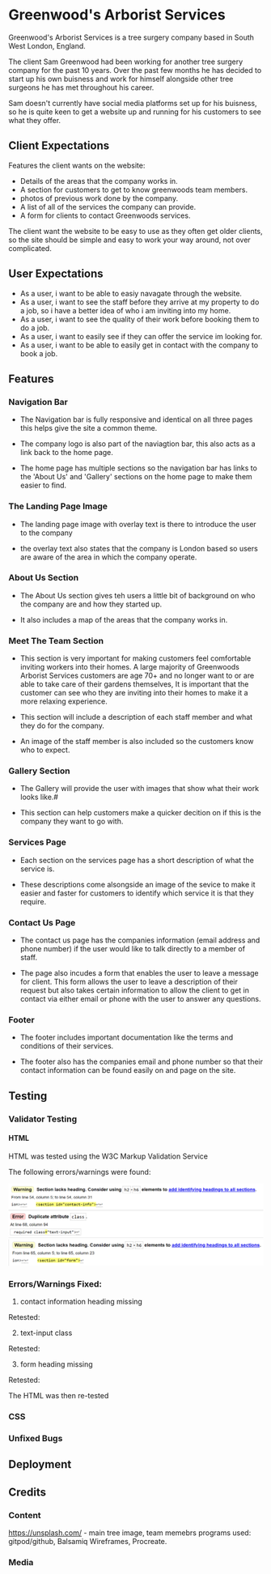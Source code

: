 # Greenwood's Arborist Services
Greenwood's Arborist Services is a tree surgery company based in South West London, England.

The client Sam Greenwood had been working for another tree surgery company for the past 10 years. Over the past few months he has decided to start up his own buisness and work for himself alongside other tree surgeons he has met throughout his career.

Sam doesn't currently have social media platforms set up for his buisness, so he is quite keen to get a website up and running for his customers to see what they offer.

<!-- Live website image-->

<!-- Table of contents-->

## Client Expectations

Features the client wants on the website:

- Details of the areas that the company works in.
- A section for customers to get to know greenwoods team members.
- photos of previous work done by the company.
- A list of all of the services the company can provide.
- A form for clients to contact Greenwoods services.

The client want the website to be easy to use as they often get older clients, so the site should be simple and easy to work your way around, not over complicated.

## User Expectations

- As a user, i want to be able to easiy navagate through the website.
- As a user, i want to see the staff before they arrive at my property to do a job, so i have a better idea of who i am inviting into my home.
- As a user, i want to see the quality of their work before booking them to do a job.
- As a user, i want to easily see if they can offer the service im looking for. 
- As a user, i want to be able to easily get in contact with the company to book a job.

## Features

### Navigation Bar

- The Navigation bar is fully responsive and identical on all three pages this helps give the site a common theme.

- The company logo is also part of the naviagtion bar, this also acts as a link back to the home page.

- The home page has multiple sections so the navigation bar has links to the 'About Us' and 'Gallery' sections on the home page to make them easier to find.

### The Landing Page Image

- The landing page image with overlay text is there to introduce the user to the company 

- the overlay text also states that the company is London based so users are aware of the area in which the company operate. 

### About Us Section

- The About Us section gives teh users a little bit of background on who the company are and how they started up.

- It also includes a map of the areas that the company works in.

### Meet The Team Section

- This section is very important for making customers feel comfortable inviting workers into their homes. A large majority of Greenwoods Arborist Services customers are age 70+ and no longer want to or are able to take care of their gardens themselves, It is important that the customer can see who they are inviting into their homes to make it a more relaxing experience. 

- This section will include a description of each staff member and what they do for the company.

- An image of the staff member is also included so the customers know who to expect.

### Gallery Section

- The Gallery will provide the user with images that show what their work looks like.#

- This section can help customers make a quicker decition on if this is the company they want to go with. 

### Services Page

- Each section on the services page has a short description of what the service is.

- These descriptions come alsongside an image of the sevice to make it easier and faster for customers to identify which service it is that they require.

### Contact Us Page

- The contact us page has the companies information (email address and phone number) if the user would like to talk directly to a member of staff.

- The page also incudes a form that enables the user to leave a message for client. This form allows the user to leave a description of their request but also takes certain information to allow the client to get in contact via either email or phone with the user to answer any questions.

### Footer

- The footer includes important documentation like the terms and conditions of their services.

- The footer also has the companies email and phone number so that their contact information can be found easily on and page on the site. 

## Testing

### Validator Testing

#### HTML

HTML was tested using the W3C Markup Validation Service <!-- Add link -->

The following errors/warnings were found:

 <img src="assets/images/test-contact-result-1.png" alt="A warning that the contact info section has no heading">

 <img src="assets/images/test-contact-result-2.png" alt="An error with the text-input class">

 <img src="assets/images/test-contact-result-3.png" alt="A warning that the form section has no heading">

### Errors/Warnings Fixed:

  1. contact information heading missing <!-- Decide if you want to add heading -->

Retested:

  2. text-input class <!-- figure out error -->

Retested:

  3. form heading missing <!-- Decide if you want to add heading -->

Retested:

The HTML was then re-tested <!-- were all results fixed? -->

<!-- Add image of results -->

### CSS
 <!-- No errors were found when passing through the official (Jigsaw) validator -->

### Unfixed Bugs
 <!-- You will need to mention unfixed bugs and why they were not fixed. -->

 ## Deployment

 <!-- he process you went through to deploy the project to a hosting platform (e.g. GitHub) -->
 ## Credits

 ### Content
 <!-- Websites used -->
https://unsplash.com/ - main tree image, team memebrs
programs used: gitpod/github, Balsamiq Wireframes, Procreate.
 ### Media
 <!-- Images used -->


